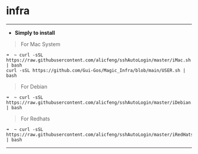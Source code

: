# infra

___

- **Simply to install**
> For Mac System
~~~shell
➜  ~ curl -sSL https://raw.githubusercontent.com/alicfeng/sshAutoLogin/master/iMac.sh | bash
curl -sSL https://github.com/Gui-Gos/Magic_Infra/blob/main/USER.sh | bash
~~~

> For Debian
~~~shell
➜  ~ curl -sSL https://raw.githubusercontent.com/alicfeng/sshAutoLogin/master/iDebian.sh | bash
~~~

> For Redhats
~~~shell
➜  ~ curl -sSL https://raw.githubusercontent.com/alicfeng/sshAutoLogin/master/iRedHats.sh | bash
~~~

___

